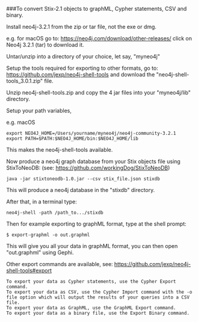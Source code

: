 ###To convert Stix-2.1 objects to graphML, Cypher statements, CSV and binary.

Install neo4j-3.2.1 from the zip or tar file, not the exe or dmg.

e.g. for macOS go to: https://neo4j.com/download/other-releases/
click on Neo4j 3.2.1 (tar) to download it.

Untar/unzip into a directory of your choice, let say, "myneo4j"

Setup the tools required for exporting to other formats, go to: https://github.com/jexp/neo4j-shell-tools
and download the "neo4j-shell-tools_3.0.1.zip" file.

Unzip neo4j-shell-tools.zip and copy the 4 jar files into your "myneo4j/lib" directory.

Setup your path variables, 

e.g. macOS

    export NEO4J_HOME=/Users/yourname/myneo4j/neo4j-community-3.2.1
    export PATH=$PATH:$NEO4J_HOME/bin:$NEO4J_HOME/lib

This makes the neo4j-shell-tools available.

Now produce a neo4j graph database from your Stix objects file using StixToNeoDB:
(see: https://github.com/workingDog/StixToNeoDB)

    java -jar stixtoneodb-1.0.jar --csv stix_file.json stixdb

This will produce a neo4j database in the "stixdb" directory.

After that, in a terminal type:

    neo4j-shell -path /path_to.../stixdb

Then for example exporting to graphML format, type at the shell prompt: 

    $ export-graphml -o out.graphml

This will give you all your data in graphML format, you can then open "out.graphml" using Gephi.

Other export commands are available, 
see: https://github.com/jexp/neo4j-shell-tools#export

    To export your data as Cypher statements, use the Cypher Export command.
    To export your data as CSV, use the Cypher Import command with the -o file option which will output the results of your queries into a CSV file.
    To export your data as GraphML, use the GraphML Export command.
    To export your data as a binary file, use the Export Binary command.
